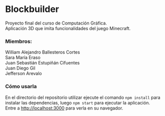 # Blockbuilder
Proyecto final del curso de Computación Gráfica.<br>
Aplicación 3D que imita funcionalidades del juego Minecraft.<br>

### Miembros:

William Alejandro Ballesteros Cortes<br>
Sara María Eraso<br>
Juan Sebastián Estupiñán Cifuentes<br>
Juan Diego Gil<br>
Jefferson Arevalo<br>

### Cómo usarla <br>
En el directorio del repositorio utilizar ejecute el comando `npm install` para instalar las dependencias, luego `npm start` para ejecutar la aplicación.<br>
Entre a [http://localhost:3000](http://localhost:3000) para verla en su navegador.
